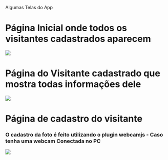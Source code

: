 Algumas Telas do App


<h1> <b>Página Inicial onde todos os visitantes cadastrados aparecem </b> </h1>
<img src ="https://i.imgur.com/WeTV9mu.png" />



<h1> <b> Página do Visitante cadastrado que mostra todas informações dele </b></h1> 

<img src="https://i.imgur.com/ZyyDm4I.png" />

<h1> <b> Página de cadastro do visitante </b> </h1> 
<h3> O cadastro da foto é  feito utilizando o plugin webcamjs - Caso tenha uma webcam Conectada no PC  </h3>

<img src="https://i.imgur.com/M7fHjlu.png" />
